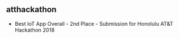 ## atthackathon

* Best IoT App Overall - 2nd Place - Submission for Honolulu AT&T Hackathon 2018


